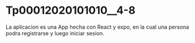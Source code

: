 # Tp00012020101010__4-8
La aplicacion es una App hecha con React y expo, en la cual una persona podra registrarse y luego iniciar sesion.

